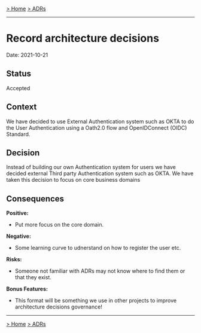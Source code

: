 [> Home](../README.md)    [> ADRs](README.md)

---

# Record architecture decisions

Date: 2021-10-21

## Status

Accepted

## Context

We have decided to use External Authentication system such as OKTA to do the User Authentication using a Oath2.0 flow and OpenIDConnect (OIDC) Standard.

## Decision

Instead of building our own Authentication system for users we have decided external Third party Authentication system such as OKTA. We have taken this decision to focus on core business domains



## Consequences

**Positive:**

- Put more focus on the core domain.


**Negative:**

- Some learning curve to udnerstand on how to register the user etc.

**Risks:**

- Someone not familiar with ADRs may not know where to find them or that they exist.

**Bonus Features:**

- This format will be something we use in other projects to improve architecture decisions governance!

---

[> Home](../README.md)    [> ADRs](README.md)